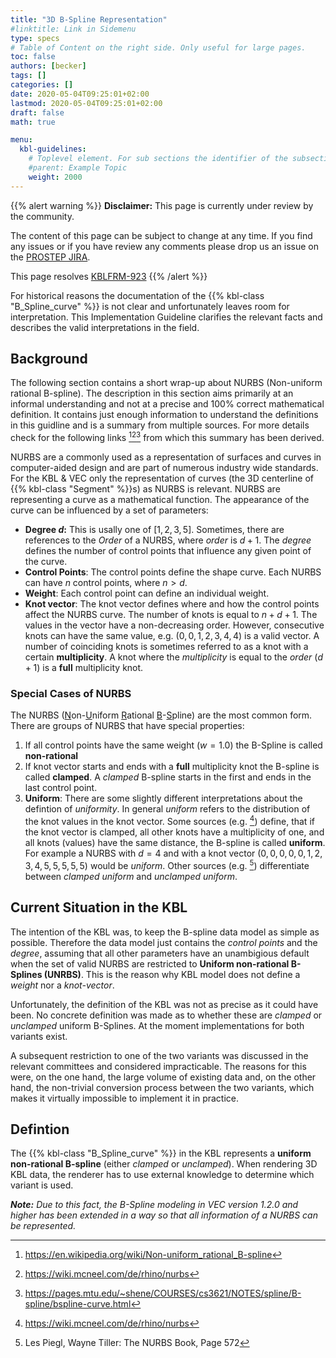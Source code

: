 ```yaml
---
title: "3D B-Spline Representation"
#linktitle: Link in Sidemenu
type: specs
# Table of Content on the right side. Only useful for large pages.
toc: false
authors: [becker]
tags: []
categories: []
date: 2020-05-04T09:25:01+02:00
lastmod: 2020-05-04T09:25:01+02:00
draft: false
math: true

menu:
  kbl-guidelines:
    # Toplevel element. For sub sections the identifier of the subsection
    #parent: Example Topic
    weight: 2000
---
```

{{% alert warning %}}
**Disclaimer:** This page is currently under review by the community.  

The content of this page can be subject to change at any time. If you find any issues or if you have review any comments please drop us an issue on the [PROSTEP JIRA](https://track.prostep.com/projects/KBLFRM/). 

This page resolves [KBLFRM-923](https://track.prostep.com/browse/KBLFRM-923)
{{% /alert %}}

For historical reasons the documentation of the {{% kbl-class "B_Spline_curve" %}} is not clear and unfortunately leaves room for interpretation. This Implementation Guideline clarifies the relevant facts and describes the valid interpretations in the field.

## Background

The following section contains a short wrap-up about NURBS (Non-uniform rational B-spline). The description in this section aims primarily at an informal understanding and not at a precise and 100% correct mathematical definition. It contains just enough information to understand the definitions in this guidline and is a summary from multiple sources. For more details check for the following links [^1][^2][^3] from which this summary has been derived.

NURBS are a commonly used as a representation of surfaces and curves in computer-aided design and are part of numerous industry wide standards. For the KBL & VEC only the representation of curves (the 3D centerline of {{% kbl-class "Segment" %}}s) as NURBS is relevant. NURBS are representing a curve as a mathematical function. The appearance of the curve can be influenced by a set of parameters:

* **Degree $d$:** This is usally one of $\left [1,2,3,5 \right ]$. Sometimes, there are references to the *Order* of a NURBS, where *order* is $d + 1$. The *degree* defines the number of control points that influence any given point of the curve. 
* **Control Points**: The control points define the shape curve. Each NURBS can have $n$ control points, where $n > d$.
* **Weight**: Each control point can define an individual weight.
* **Knot vector**: The knot vector defines where and how the control points affect the NURBS curve. The number of knots is equal to $n + d + 1$. The values in the vector have a non-decreasing order. However, consecutive knots can have the same value, e.g. $(0,0,1,2,3,4,4)$ is a valid vector. A number of coinciding knots is sometimes referred to as a knot with a certain **multiplicity**. A knot where the *multiplicity* is equal to the *order* ($d+1$) is a **full** multiplicity knot. 

### Special Cases of NURBS

The NURBS (<u>N</u>on-<u>U</u>niform <u>R</u>ational <u>B</u>-<u>S</u>pline) are the most common form. There are groups of NURBS that have special properties: 

1. If all control points have the same weight ($w=1.0$) the B-Spline is called **non-rational**
2. If knot vector starts and ends with a **full** multiplicity knot the B-spline is called **clamped**. A *clamped* B-spline starts in the first and ends in the last control point.
3. **Uniform**: There are some slightly different interpretations about the defintion of *uniformity*. In general *uniform* refers to the distribution of the  knot values in the knot vector. Some sources (e.g. [^2]) define, that if the knot vector is clamped, all other knots have a multiplicity of one, and all knots (values) have the same distance, the B-spline is called **uniform**. For example a NURBS with $d=4$ and with a knot vector $(0,0,0,0,0,1,2,3,4,5,5,5,5,5)$ would be *uniform*. Other sources (e.g. [^4]) differentiate between *clamped uniform* and *unclamped uniform*. 

## Current Situation in the KBL

The intention of the KBL was, to keep the B-spline data model as simple as possible. Therefore the data model just contains the *control points* and the *degree*, assuming that all other parameters have an unambigious default when the set of valid NURBS are restricted to **Uniform non-rational B-Splines (UNRBS)**. This is the reason why KBL model does not define a *weight* nor a *knot-vector*. 

Unfortunately, the definition of the KBL was not as precise as it could have been. No concrete definition was made as to whether these are *clamped* or *unclamped* uniform B-Splines. At the moment implementations for both variants exist. 

A subsequent restriction to one of the two variants was discussed in the relevant committees and considered impracticable. The reasons for this were, on the one hand, the large volume of existing data and, on the other hand, the non-trivial conversion process between the two variants, which makes it virtually impossible to implement it in practice.

## Defintion

The {{% kbl-class "B_Spline_curve" %}} in the KBL represents a **uniform non-rational B-spline** (either *clamped* or *unclamped*).  When rendering 3D KBL data, the renderer has to use external knowledge to determine which variant is used. 

***Note:** Due to this fact, the B-Spline modeling in VEC version 1.2.0 and higher has been extended in a way so that all information of a NURBS can be represented.*

[^1]: https://en.wikipedia.org/wiki/Non-uniform_rational_B-spline
[^2]: https://wiki.mcneel.com/de/rhino/nurbs
[^3]: https://pages.mtu.edu/~shene/COURSES/cs3621/NOTES/spline/B-spline/bspline-curve.html
[^4]: Les Piegl, Wayne Tiller: The NURBS Book, Page 572
